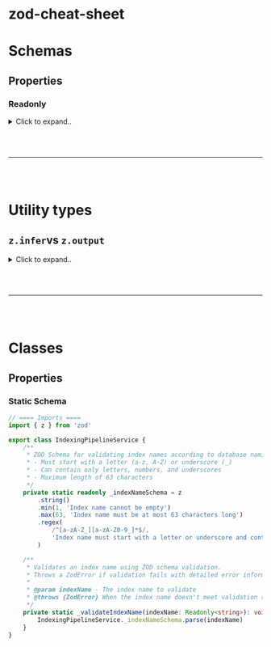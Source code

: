 # zod-cheat-sheet



# Schemas

## Properties

### Readonly



<details><summary>Click to expand..</summary>

# Zod Date-Felder readonly-konform transformieren für Parameter-Type-Safety

## ❗ Critical Rules

- **MUST** verwende `transform<Readonly<Date>>(d => d)` für alle Date-Felder in Zod-Schemas
- **MUST** verwende `schema.readonly()` + `z.output<typeof schema>` für Parameter-Typen
- **MUST** verwende `.nullable()` und `.optional()` VOR dem `.transform()` - niemals danach
- **NEVER** verwende Type-Casts oder ESLint-Disable-Kommentare als Workaround
- **NEVER** wechsle zu ISO-Strings nur wegen readonly-Compliance
- **ALWAYS** bewahre Date als echte Date-Objekte

## 📋 Problem-Übersicht

**Ausgangssituation:** ESLint-Regel `@typescript-eslint/prefer-readonly-parameter-types` schlägt fehl bei Funktionsparametern, die Zod-Schema-Typen mit Date-Feldern enthalten, weil Date inherent mutierbar ist.

### **🚫 Das Problem:**
- **Date ist mutierbar** → ESLint meckert bei Parameter-Types
- **Zod `.readonly()` macht nur Keys readonly** → Date bleibt mutierbar
- **Typische Lösungsversuche scheitern** → Type-Casts, ESLint-Disable, ISO-String-Konvertierung

## ✅ Examples

<example>
// ✅ KORREKT - Zod Date readonly-konform mit transform<Readonly<Date>>

import { z } from 'zod'

// 1) Date-Felder explizit als immutable typisieren
const pvsPatientDataSchema = z.object({
  createdAt: z.date().transform<Readonly<Date>>((date: Readonly<Date>) => date).optional(),
  changedAt: z.date().transform<Readonly<Date>>((date: Readonly<Date>) => date).nullable().optional(),
}).strict()

// 2) Readonly-Instanz ableiten und Output-Typ daraus gewinnen
const pvsPatientDataSchemaRO = pvsPatientDataSchema.readonly()
type PvsPatient = z.output<typeof pvsPatientDataSchemaRO>

// 3) Verwendung: Parameter ist jetzt readonly-konform, Date bleibt Date
export function handlePatient(input: PvsPatient): void {
  // ✅ ESLint @typescript-eslint/prefer-readonly-parameter-types: OK
  // ✅ Date-Felder sind Readonly<Date> - keine mutierenden Methoden
  // ✅ Date bleibt fachlich Date - keine String-Konvertierung
  console.log(input.createdAt?.getFullYear()) // ✅ Getter funktionieren
  // input.createdAt?.setFullYear(2024) // ❌ Mutating methods nicht verfügbar
}

// ✅ WARUM DAS FUNKTIONIERT:
// - transform<Readonly<Date>>(d => d) entfernt muting set* APIs aus Type
// - schema.readonly() + z.output<typeof schema> liefert readonly Parameter-Typ
// - Date bleibt zur Runtime echtes Date-Objekt
// - Keine Type-Casts, keine ESLint-Disable, keine String-Konvertierung
</example>

<example type="invalid">
// ❌ PROBLEM - Standard Zod-Schema ohne readonly-Compliance

import { z } from 'zod'

const pvsPatientDataSchema = z.object({
  createdAt: z.date().optional(),
  changedAt: z.date().nullable().optional(),
}).strict()

type PvsPatient = z.infer<typeof pvsPatientDataSchema>

// ❌ ESLint-Fehler: Parameter ist nicht tief-immutable
export function handlePatient(input: PvsPatient): void {
  // ESLint Error: @typescript-eslint/prefer-readonly-parameter-types
  // "Parameter 'input' should be a read-only type. 
  //  Its type 'PvsPatient' is mutable."
}

// ❌ FEHLGESCHLAGENE LÖSUNGSVERSUCHE:

// Versuch 1: .readonly() ohne transform - Date bleibt mutierbar
const badSchema1 = pvsPatientDataSchema.readonly()
type BadType1 = z.output<typeof badSchema1> // Date ist immer noch mutierbar

// Versuch 2: Type-Cast Workaround - Anti-Pattern
export function handlePatientBad(input: PvsPatient as Readonly<PvsPatient>): void {
  // ❌ Type-Cast umgeht Typsicherheit, löst Problem nicht
}

// Versuch 3: ESLint-Disable - Anti-Pattern  
// eslint-disable-next-line @typescript-eslint/prefer-readonly-parameter-types
export function handlePatientDisabled(input: PvsPatient): void {
  // ❌ ESLint-Regel deaktiviert, Problem nicht gelöst
}

// Versuch 4: ISO-String statt Date - Verliert Date-Semantik
const stringSchema = z.object({
  createdAt: z.string().datetime().optional(),
  changedAt: z.string().datetime().nullable().optional(),
})
// ❌ Date-Funktionalität geht verloren, nur Strings verfügbar
</example>

## 🎯 **Warum diese Lösung optimal ist**

| Kriterium | Bewertung | Begründung |
|-----------|-----------|------------|
| **🛡️ Type Safety** | ✅ **Perfekt** | Readonly<Date> eliminiert muting APIs, behält Getter |
| **⚡ Performance** | ✅ **Optimal** | Keine Runtime-Kosten, nur Compile-time Type-Transformation |
| **🔧 Wartbarkeit** | ✅ **Hoch** | Minimale Schema-Änderung, keine externen Workarounds |
| **📖 Lesbarkeit** | ✅ **Klar** | Explizite Intention durch transform<Readonly<Date>> |
| **🎯 Semantik** | ✅ **Erhalten** | Date bleibt Date, keine String-Konvertierung |
| **🔗 ESLint-Compliance** | ✅ **Vollständig** | Keine Disable-Kommentare oder Type-Casts |

Die `transform<Readonly<Date>>()` Transformation ist **minimal invasiv** und beeinflusst andere Schema-Definitionen nicht.

</details>



























<br><br>

--- 

<br><br>



# Utility types

## `z.infer`vs `z.output` 

<details><summary>Click to expand..</summary>

In **Zod** sind `z.infer` und `z.output` eng verwandt, aber sie treffen eine leicht unterschiedliche Aussage über den Typ.

---

### `z.infer`

* **Verwendung:** `z.infer<typeof schema>`
* **Bedeutung:** „Was ist der **TypeScript-Typ**, der zu diesem Schema passt?“
* Nutzt man, wenn man aus einem Schema einen Typ extrahieren will, ohne es auswerten zu müssen.
* Beispiel:

```ts
const userSchema = z.object({
  id: z.string(),
  age: z.number().optional(),
});

// TS-Typ: { id: string; age?: number | undefined }
type User = z.infer<typeof userSchema>;
```

---

### `z.output`

* **Verwendung:** `z.output<typeof schema>`
* **Bedeutung:** „Welcher Typ kommt **nach der Validierung/Parsing** aus dem Schema raus?“
* Nützlich, wenn das Schema **Transformationen** oder **Refinements** hat.

Beispiel mit Transformation:

```ts
const userSchema = z.object({
  id: z.string(),
  age: z.string().transform(Number), // string rein, number raus
});

// Input-Typ: { id: string; age: string }
type UserInput = z.input<typeof userSchema>;

// Output-Typ: { id: string; age: number }
type UserOutput = z.output<typeof userSchema>;
```

---

### Unterschied in Kurzform 🥊

* **`z.infer`** = alter Alias für `z.output` (in einfachen Fällen ohne Transformationen gleich).
* **`z.output`** = genauerer moderner Weg, um zu sagen: „Was kommt nach dem Parsen raus?“
* Ergänzend: **`z.input`** = „Was darf reingegeben werden?“

---

👉 Faustregel:

* Für alte, transformationlose Schemas reicht `z.infer`.
* Für alles mit `.transform()` oder unterschiedlichem Input/Output → lieber `z.input` und `z.output` nutzen.

---

Soll ich dir ein **Vergleichs-Snippet** schreiben, das alle drei (`infer`, `input`, `output`) gegenüberstellt, damit du die Unterschiede sofort siehst?



</details>

































<br><br>

--- 

<br><br>




# Classes

## Properties

### Static Schema
```typescript
// ==== Imports ====
import { z } from 'zod'

export class IndexingPipelineService {
    /**
     * ZOD Schema for validating index names according to database naming conventions.
     * - Must start with a letter (a-z, A-Z) or underscore (_)
     * - Can contain only letters, numbers, and underscores
     * - Maximum length of 63 characters
     */
    private static readonly _indexNameSchema = z
        .string()
        .min(1, 'Index name cannot be empty')
        .max(63, 'Index name must be at most 63 characters long')
        .regex(
            /^[a-zA-Z_][a-zA-Z0-9_]*$/,
            'Index name must start with a letter or underscore and contain only letters, numbers, or underscores'
        )

    /**
     * Validates an index name using ZOD schema validation.
     * Throws a ZodError if validation fails with detailed error information.
     * 
     * @param indexName - The index name to validate
     * @throws {ZodError} When the index name doesn't meet validation requirements
     */
    private static _validateIndexName(indexName: Readonly<string>): void {
        IndexingPipelineService._indexNameSchema.parse(indexName)
    }
}
```
